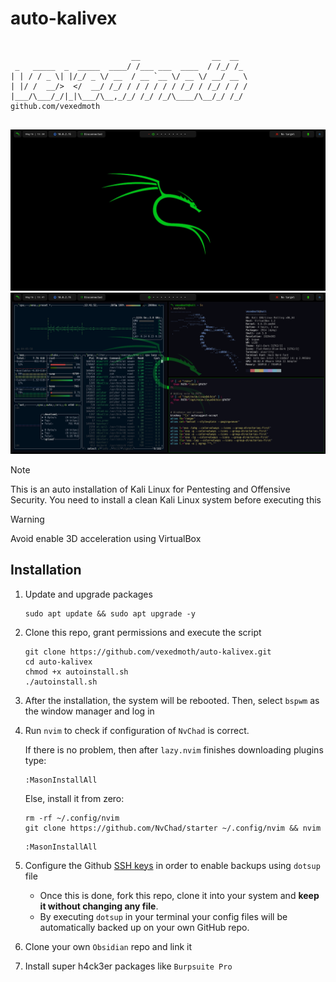 # auto-kalivex

```

                           __                __  __  
 _   _____  _  _____  ____/ /___ ___  ____  / /_/ /_ 
| | / / _ \| |/_/ _ \/ __  / __ `__ \/ __ \/ __/ __ \ 
| |/ /  __/>  </  __/ /_/ / / / / / / /_/ / /_/ / / /
|___/\___/_/|_|\___/\__,_/_/ /_/ /_/\____/\__/_/ /_/  github.com/vexedmoth
                                                     
```
![DE1](Screenshots/screenshot1.png)
![DE2](Screenshots/screenshot2.png)


> [!NOTE]  
> This is an auto installation of Kali Linux for Pentesting and Offensive Security. You need to install a clean Kali Linux system before executing this

> [!WARNING]
> Avoid enable 3D acceleration using VirtualBox


## Installation
1. Update and upgrade packages
    
    ```shell
    sudo apt update && sudo apt upgrade -y
    ```

2. Clone this repo, grant permissions and execute the script

    ```shell
    git clone https://github.com/vexedmoth/auto-kalivex.git
    cd auto-kalivex
    chmod +x autoinstall.sh
    ./autoinstall.sh
    ```

3. After the installation, the system will be rebooted. Then, select `bspwm` as the window manager and log in

4. Run `nvim` to check if configuration of `NvChad` is correct.

    If there is no problem, then after `lazy.nvim` finishes downloading plugins type:
   ```vim
   :MasonInstallAll
   ```

    Else, install it from zero:
   ```shell
   rm -rf ~/.config/nvim
   git clone https://github.com/NvChad/starter ~/.config/nvim && nvim
   ```
   ```vim
   :MasonInstallAll
   ```

5. Configure the Github [SSH keys](https://docs.github.com/en/authentication/connecting-to-github-with-ssh/generating-a-new-ssh-key-and-adding-it-to-the-ssh-agent) in order to enable backups using `dotsup` file
    - Once this is done, fork this repo, clone it into your system and **keep it without changing any file**.
    - By executing `dotsup` in your terminal your config files will be automatically backed up on your own GitHub repo.
    
7. Clone your own `Obsidian` repo and link it
8. Install super h4ck3er packages like `Burpsuite Pro` 


